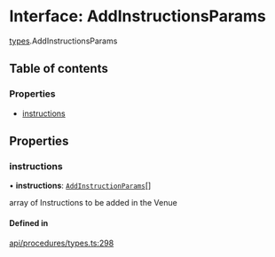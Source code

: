 # Interface: AddInstructionsParams

[types](../wiki/types).AddInstructionsParams

## Table of contents

### Properties

- [instructions](../wiki/types.AddInstructionsParams#instructions)

## Properties

### instructions

• **instructions**: [`AddInstructionParams`](../wiki/types.AddInstructionParams)[]

array of Instructions to be added in the Venue

#### Defined in

[api/procedures/types.ts:298](https://github.com/PolymathNetwork/polymesh-sdk/blob/c6fe1be3/src/api/procedures/types.ts#L298)
